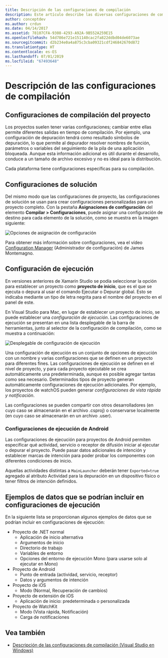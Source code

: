 ```yaml
---
title: Descripción de las configuraciones de compilación
description: Este artículo describe las diversas configuraciones de compilación en Visual Studio para Mac
author: conceptdev
ms.author: crdun
ms.date: 04/14/2017
ms.assetid: 78107CFA-9308-4293-A92A-9B552A259E15
ms.openlocfilehash: 54d786e721e151140cac2fa822ddbd04de6073ae
ms.sourcegitcommit: d2b234e0a4a875c3cba09321cdf246842670d872
ms.translationtype: HT
ms.contentlocale: es-ES
ms.lasthandoff: 07/01/2019
ms.locfileid: "67493648"
---
```

# <a name="understanding-build-configurations"></a>Descripción de las configuraciones de compilación

## <a name="project-build-configurations"></a>Configuraciones de compilación del proyecto

Los proyectos suelen tener varias configuraciones; cambiar entre ellas permite diferentes salidas en tiempo de compilación. Por ejemplo, una configuración de depuración tendrá como resultado símbolos de depuración, lo que permite al depurador resolver nombres de función, parámetros o variables del seguimiento de la pila de una aplicación bloqueada. Aunque esta información adicional es útil durante el desarrollo, conduce a un tamaño de archivo excesivo y no es ideal para la distribución.

Cada plataforma tiene configuraciones específicas para su compilación.

## <a name="solution-configurations"></a>Configuraciones de solución

Del mismo modo que las configuraciones de proyecto, las configuraciones de solución se usan para crear configuraciones personalizadas para un proyecto completo. Con la pestaña **Asignaciones de configuración** del elemento **Compilar > Configuraciones**, puede asignar una configuración de destino para cada elemento de la solución, como se muestra en la imagen siguiente:

![Opciones de asignación de configuración](media/projects-and-solutions-image3.png)

Para obtener más información sobre configuraciones, vea el vídeo [Configuration Manager](https://www.youtube.com/watch?v=tjSdkqYh5Vg) (Administrador de configuración) de James Montemagno.

## <a name="run-configuration"></a>Configuración de ejecución

En versiones anteriores de Xamarin Studio se podía seleccionar la opción para establecer un proyecto como **proyecto de inicio**, que es el que se ejecuta o depura al usar el comando Ejecutar o Depurar global. Esto se indicaba mediante un tipo de letra negrita para el nombre del proyecto en el panel de este.

En Visual Studio para Mac, en lugar de establecer un proyecto de inicio, se puede establecer una _configuración de ejecución_. Las configuraciones de ejecución se presentan en una lista desplegable de la barra de herramientas, junto al selector de la configuración de compilación, como se muestra a continuación:

![Desplegable de configuración de ejecución](media/projects-and-solutions-image8.png)

Una configuración de ejecución es un conjunto de opciones de ejecución con un nombre y varias configuraciones que se definen en un proyecto para diferentes fines. Las configuraciones de ejecución se definen en el nivel de proyecto, y para cada proyecto ejecutable se crea automáticamente una predeterminada, aunque es posible agregar tantas como sea necesario. Determinados tipos de proyecto generan automáticamente configuraciones de ejecución adicionales. Por ejemplo, los proyectos de watchOS pueden generar _configuraciones de vista rápida y notificación_.

Las configuraciones se pueden compartir con otros desarrolladores (en cuyo caso se almacenarán en el archivo .csproj) o conservarse localmente (en cuyo caso se almacenarán en un archivo .user).

### <a name="android-run-configurations"></a>Configuraciones de ejecución de Android

Las configuraciones de ejecución para proyectos de Android permiten especificar qué actividad, servicio o receptor de difusión iniciar al ejecutar o depurar el proyecto. Puede pasar datos adicionales de intención y establecer marcas de intención para poder probar los componentes con diferentes condiciones de inicio.

Aquellas actividades distintas a `MainLauncher` deberán tener `Exported=true` agregado al atributo Actividad para la depuración en un dispositivo físico o tener filtros de intención definidos.

## <a name="examples-of-data-that-might-be-included-in-run-configurations"></a>Ejemplos de datos que se podrían incluir en configuraciones de ejecución

En la siguiente lista se proporcionan algunos ejemplos de datos que se podrían incluir en configuraciones de ejecución:

* Proyecto de .NET normal
    * Aplicación de inicio alternativa
    * Argumentos de inicio
    * Directorio de trabajo
    * Variables de entorno
    * Opciones del entorno de ejecución Mono (para usarse solo al ejecutar en Mono)
* Proyecto de Android
    * Punto de entrada (actividad, servicio, receptor)
    * Datos y argumentos de intención
* Proyecto de iOS
    * Modo (Normal, Recuperación de cambios)
* Proyecto de extensión de iOS
    * Aplicación de inicio: predeterminada o personalizada
* Proyecto de WatchKit
    * Modo (Vista rápida, Notificación)
    * Carga de notificaciones

## <a name="see-also"></a>Vea también

- [Descripción de las configuraciones de compilación (Visual Studio en Windows)](/visualstudio/ide/understanding-build-configurations)
